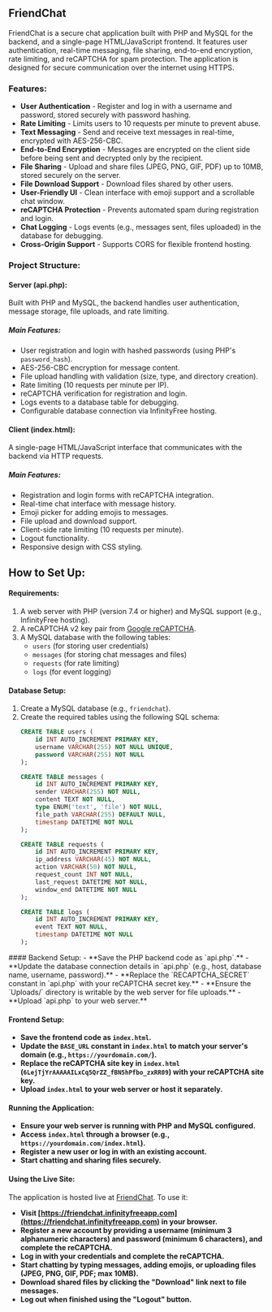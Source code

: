 ## FriendChat

FriendChat is a secure chat application built with PHP and MySQL for the backend, and a single-page HTML/JavaScript frontend. It features user authentication, real-time messaging, file sharing, end-to-end encryption, rate limiting, and reCAPTCHA for spam protection. The application is designed for secure communication over the internet using HTTPS.

### Features:

- **User Authentication** - Register and log in with a username and password, stored securely with password hashing.
- **Rate Limiting** - Limits users to 10 requests per minute to prevent abuse.
- **Text Messaging** - Send and receive text messages in real-time, encrypted with AES-256-CBC.
- **End-to-End Encryption** - Messages are encrypted on the client side before being sent and decrypted only by the recipient.
- **File Sharing** - Upload and share files (JPEG, PNG, GIF, PDF) up to 10MB, stored securely on the server.
- **File Download Support** - Download files shared by other users.
- **User-Friendly UI** - Clean interface with emoji support and a scrollable chat window.
- **reCAPTCHA Protection** - Prevents automated spam during registration and login.
- **Chat Logging** - Logs events (e.g., messages sent, files uploaded) in the database for debugging.
- **Cross-Origin Support** - Supports CORS for flexible frontend hosting.

### Project Structure:

#### Server (api.php):

Built with PHP and MySQL, the backend handles user authentication, message storage, file uploads, and rate limiting.

##### Main Features:
- User registration and login with hashed passwords (using PHP's `password_hash`).
- AES-256-CBC encryption for message content.
- File upload handling with validation (size, type, and directory creation).
- Rate limiting (10 requests per minute per IP).
- reCAPTCHA verification for registration and login.
- Logs events to a database table for debugging.
- Configurable database connection via InfinityFree hosting.

#### Client (index.html):

A single-page HTML/JavaScript interface that communicates with the backend via HTTP requests.

##### Main Features:
- Registration and login forms with reCAPTCHA integration.
- Real-time chat interface with message history.
- Emoji picker for adding emojis to messages.
- File upload and download support.
- Client-side rate limiting (10 requests per minute).
- Logout functionality.
- Responsive design with CSS styling.

## How to Set Up:

#### Requirements:
1. A web server with PHP (version 7.4 or higher) and MySQL support (e.g., InfinityFree hosting).
2. A reCAPTCHA v2 key pair from [Google reCAPTCHA](https://www.google.com/recaptcha).
3. A MySQL database with the following tables:
   - `users` (for storing user credentials)
   - `messages` (for storing chat messages and files)
   - `requests` (for rate limiting)
   - `logs` (for event logging)

#### Database Setup:
1. Create a MySQL database (e.g., `friendchat`).
2. Create the required tables using the following SQL schema:
   ```sql
   CREATE TABLE users (
       id INT AUTO_INCREMENT PRIMARY KEY,
       username VARCHAR(255) NOT NULL UNIQUE,
       password VARCHAR(255) NOT NULL
   );

   CREATE TABLE messages (
       id INT AUTO_INCREMENT PRIMARY KEY,
       sender VARCHAR(255) NOT NULL,
       content TEXT NOT NULL,
       type ENUM('text', 'file') NOT NULL,
       file_path VARCHAR(255) DEFAULT NULL,
       timestamp DATETIME NOT NULL
   );

   CREATE TABLE requests (
       id INT AUTO_INCREMENT PRIMARY KEY,
       ip_address VARCHAR(45) NOT NULL,
       action VARCHAR(50) NOT NULL,
       request_count INT NOT NULL,
       last_request DATETIME NOT NULL,
       window_end DATETIME NOT NULL
   );

   CREATE TABLE logs (
       id INT AUTO_INCREMENT PRIMARY KEY,
       event TEXT NOT NULL,
       timestamp DATETIME NOT NULL
   );
<DOCUMENT filename="README.md">
#### Backend Setup:
- **Save the PHP backend code as `api.php`.**
- **Update the database connection details in `api.php` (e.g., host, database name, username, password).**
- **Replace the `RECAPTCHA_SECRET` constant in `api.php` with your reCAPTCHA secret key.**
- **Ensure the `Uploads/` directory is writable by the web server for file uploads.**
- **Upload `api.php` to your web server.**

#### Frontend Setup:
- **Save the frontend code as `index.html`.**
- **Update the `BASE_URL` constant in `index.html` to match your server's domain (e.g., `https://yourdomain.com/`).**
- **Replace the reCAPTCHA site key in `index.html` (`6LejTjYrAAAAAILxCq5QrZZ_fBN5hPfbo_zxRR09`) with your reCAPTCHA site key.**
- **Upload `index.html` to your web server or host it separately.**

#### Running the Application:
- **Ensure your web server is running with PHP and MySQL configured.**
- **Access `index.html` through a browser (e.g., `https://yourdomain.com/index.html`).**
- **Register a new user or log in with an existing account.**
- **Start chatting and sharing files securely.**

#### Using the Live Site:
The application is hosted live at [FriendChat](https://friendchat.infinityfreeapp.com). To use it:
- **Visit [https://friendchat.infinityfreeapp.com](https://friendchat.infinityfreeapp.com) in your browser.**
- **Register a new account by providing a username (minimum 3 alphanumeric characters) and password (minimum 6 characters), and complete the reCAPTCHA.**
- **Log in with your credentials and complete the reCAPTCHA.**
- **Start chatting by typing messages, adding emojis, or uploading files (JPEG, PNG, GIF, PDF; max 10MB).**
- **Download shared files by clicking the "Download" link next to file messages.**
- **Log out when finished using the "Logout" button.**

